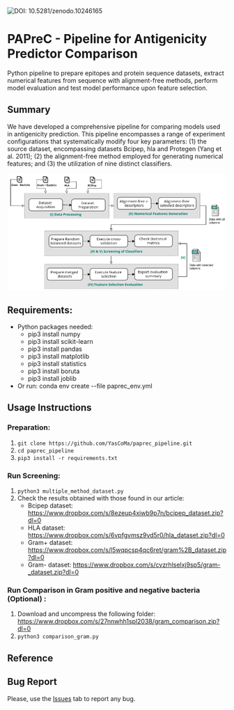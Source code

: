 <img role="button" tabindex="0" id="modal-653381303-trigger" aria-controls="modal-653381303" aria-expanded="false" class="doi-modal-trigger block m-0" src="https://zenodo.org/badge/DOI/10.5281/zenodo.10246165.svg" alt="DOI: 10.5281/zenodo.10246165">

# PAPreC - Pipeline for Antigenicity Predictor Comparison

Python pipeline to prepare epitopes and protein sequence datasets, extract numerical features from sequence with alignment-free methods, perform model evaluation and test model performance upon feature selection.

## Summary

We have developed a comprehensive pipeline for comparing models used in antigenicity prediction. This pipeline encompasses a range of experiment configurations that systematically modify four key parameters: (1) the source dataset, encompassing datasets Bcipep, hla and Protegen (Yang et al. 2011); (2) the alignment-free method employed for generating numerical features; and (3) the utilization of nine distinct classifiers. 

<div style="text-align: center">
	<img src="pipeline.png" alt="pipeline"
	title="PAPC pipeline" width="550px" />
</div>

## Requirements:
* Python packages needed:
	- pip3 install numpy
	- pip3 install scikit-learn
	- pip3 install pandas
	- pip3 install matplotlib
	- pip3 install statistics
	- pip3 install boruta
	- pip3 install joblib
* Or run: conda env create --file paprec_env.yml

## Usage Instructions
### Preparation:
1. ````git clone https://github.com/YasCoMa/paprec_pipeline.git````
2. ````cd paprec_pipeline````
3. ````pip3 install -r requirements.txt````

### Run Screening:
1. ````python3 multiple_method_dataset.py````
2. Check the results obtained with those found in our article:
    - Bcipep dataset: https://www.dropbox.com/s/8ezeup4xiwb9p7n/bcipep_dataset.zip?dl=0
    - HLA dataset: https://www.dropbox.com/s/6vpfgvmsz9vd5r0/hla_dataset.zip?dl=0
    - Gram+ dataset: https://www.dropbox.com/s/l5wqpcsp4qc6ret/gram%2B_dataset.zip?dl=0
    - Gram- dataset: https://www.dropbox.com/s/cvzrhlselxj9sp5/gram-_dataset.zip?dl=0

### Run Comparison in Gram positive and negative bacteria (Optional) :
1. Download and uncompress the following folder: https://www.dropbox.com/s/27nnwhh1spl2038/gram_comparison.zip?dl=0
2. ````python3 comparison_gram.py````

## Reference

## Bug Report
Please, use the [Issues](https://github.com/YasCoMa/paprec_pipeline/issues) tab to report any bug.
